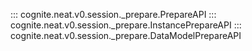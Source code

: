 ::: cognite.neat.v0.session._prepare.PrepareAPI
::: cognite.neat.v0.session._prepare.InstancePrepareAPI
::: cognite.neat.v0.session._prepare.DataModelPrepareAPI
